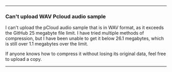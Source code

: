 
***

### Can't upload WAV Pcloud audio sample

I can't upload the pCloud audio sample that is in WAV format, as it exceeds the GitHub 25 megabyte file limit. I have tried multiple methods of compression, but I have been unable to get it below 26.1 megabytes, which is still over 1.1 megabytes over the limit.

If anyone knows how to compress it without losing its original data, feel free to upload a copy.

***
